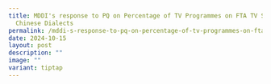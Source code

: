 ```yaml
---
title: MDDI's response to PQ on Percentage of TV Programmes on FTA TV Shown in
  Chinese Dialects
permalink: /mddi-s-response-to-pq-on-percentage-of-tv-programmes-on-fta-tv-shown-in-chinese-dialects/
date: 2024-10-15
layout: post
description: ""
image: ""
variant: tiptap
---
```

